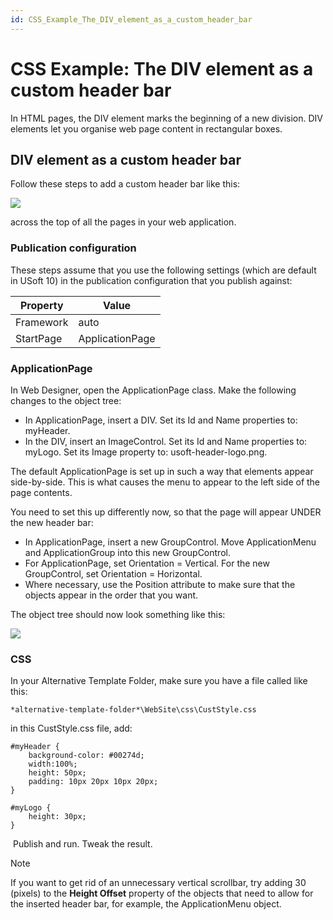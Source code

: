 ```yaml
---
id: CSS_Example_The_DIV_element_as_a_custom_header_bar
---
```


# CSS Example: The DIV element as a custom header bar

In HTML pages, the DIV element marks the beginning of a new division. DIV elements let you organise web page content in rectangular boxes.

## DIV element as a custom header bar

Follow these steps to add a custom header bar like this:

![](/api/Web_and_app_UIs/Cascading_Style_Sheets_(CSS)/assets/5fd9b570-6d42-4a88-9a69-fef53bd3312e.png)

across the top of all the pages in your web application.

### Publication configuration

These steps assume that you use the following settings (which are default in USoft 10) in the publication configuration that you publish against:

|**Property**|**Value**|
|--------|--------|
|Framework|auto    |
|StartPage|ApplicationPage|



### ApplicationPage

In Web Designer, open the ApplicationPage class. Make the following changes to the object tree:

- In ApplicationPage, insert a DIV. Set its Id and Name properties to: myHeader.
- In the DIV, insert an ImageControl. Set its Id and Name properties to: myLogo. Set its Image property to: usoft-header-logo.png.

The default ApplicationPage is set up in such a way that elements appear side-by-side. This is what causes the menu to appear to the left side of the page contents.

You need to set this up differently now, so that the page will appear UNDER the new header bar:

- In ApplicationPage, insert a new GroupControl. Move ApplicationMenu and ApplicationGroup into this new GroupControl.
- For ApplicationPage, set Orientation = Vertical. For the new GroupControl, set Orientation = Horizontal.
- Where necessary, use the Position attribute to make sure that the objects appear in the order that you want.

The object tree should now look something like this:

![](/api/Web_and_app_UIs/Cascading_Style_Sheets_(CSS)/assets/fbf035ca-9f8e-4b79-97f7-3bcf57f3ddb0.png)

### CSS

In your Alternative Template Folder, make sure you have a file called like this:

```
*alternative-template-folder*\WebSite\css\CustStyle.css
```

in this CustStyle.css file, add:

```language-css
#myHeader {
	background-color: #00274d;
	width:100%;
	height: 50px;	
	padding: 10px 20px 10px 20px;
}

#myLogo {
	height: 30px;
}	
```

 Publish and run. Tweak the result.

> [!NOTE]
> If you want to get rid of an unnecessary vertical scrollbar, try adding 30 (pixels) to the **Height Offset** property of the objects that need to allow for the inserted header bar, for example, the ApplicationMenu object.